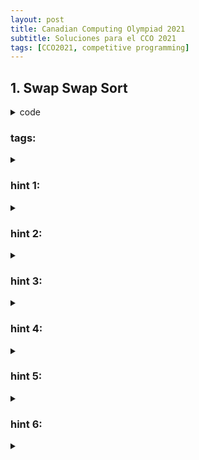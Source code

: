 ```yaml
---
layout: post
title: Canadian Computing Olympiad 2021
subtitle: Soluciones para el CCO 2021
tags: [CCO2021, competitive programming]
---
```


<h2 class="color-blue">1. Swap Swap Sort</h2>

<details>
<summary> code </summary>

{% highlight cpp %}

#include <bits/stdc++.h>
using namespace std;

const int maxn = 1e5 + 10;
int a[maxn], qu[maxn * 10];
int p[maxn], sz[maxn];
int fr[maxn];
using ll = long long;
vector<pair<int, ll>> asg[maxn];

int ft[maxn];
void update(int x, int v) {
    while (x < maxn) {
        ft[x] += v;
        x += x&-x;
    }
}

int query(int x) {
    int ans = 0;
    while (x > 0) {
        ans += ft[x];
        x -= x&-x;
    }
    return ans;
}

ll get(int a, int b) {
    int lo = 0, hi = (int)asg[a].size()-1;
    while (lo < hi) {
        int mid = (lo + hi + 1) / 2;
        if (asg[a][mid].first <= b) lo = mid;
        else hi = mid-1;
    }
    if (!asg[a].empty() && asg[a][lo].first == b) return asg[a][lo].second;
    return sz[a]*1ll*sz[b] - get(b, a);
}

int main() {
    int n, k, q;
    scanf("%d%d%d", &n, &k, &q);
    for (int i = 1; i <= n; ++i) {
        scanf("%d", a+i);
        sz[a[i]] += 1;
    }
    for (int i = 0; i < q; ++i) {
        scanf("%d", qu+i);
    }
    iota(p, p+k+1, 0);
    for (int i = 0; i < q; ++i) {
        int& a = p[qu[i]];
        int& b = p[qu[i] + 1];
        swap(a, b);
        if (sz[a] < sz[b]) asg[a].push_back({b, 0ll});
        else asg[b].push_back({a, 0ll});
    }
    for (int i = 1; i < maxn; ++i) {
        sort(asg[i].begin(), asg[i].end());
        asg[i].resize(unique(asg[i].begin(), asg[i].end()) - asg[i].begin());
    }
    for (int i = 1; i <= n; ++i) {
        for (auto& e : asg[a[i]]) {
            e.second += fr[e.first];
        }       
        fr[a[i]] += 1;
    }
    ll inv = 0;
    for (int i = 1; i <= n; ++i) {
        update(a[i], 1);
        inv += i - query(a[i]);
    }
    iota(p, p+k+1, 0);
    for (int i = 0; i < q; ++i) {
        int& a = p[qu[i]];
        int& b = p[qu[i] + 1];
        inv += 2 * get(b, a) - sz[a]*1ll*sz[b];
        printf("%lld\n", inv);
        swap(a, b);
    }
    return 0;
}
{% endhighlight %}

</details>


### tags:

<details>
<summary>  </summary>
permutations, sqrt-trick, offline, BIT, binary-search
</details>

### hint 1:

<details>
<summary>  </summary>
La respuesta es el número de inversiones. Inicialmente
podemos calcularla $O(n \log k)$ usando BIT.
</details>

### hint 2:

<details>
<summary> </summary>
Si $a$ es una permutación, al hacer un swap solo aumentamos o reducimos
las inversiones en 1. Actualizar este valor es sencillo y solo hará
falta saber cuál de los dos elementos esté a la izquierda del otro en
un inicio.
</details>

### hint 3:

<details>
<summary>  </summary>
Al hacer un swap, si hemos podido mantener la respuesta hasta este momento,
la cantidad de inversiones solo se ve alterada por los elementos con 
igual valor a los intercambiados.
</details>

### hint 4:

<details>
<summary>  </summary>
Si denotamos $f(x, y)$ como la cantidad de inversiones en el array $a$, 
eliminando todos los elementos distintos de $x$ o $y$ y reemplazando
los $x$ por 1 y los $y$ por 2. El cambio en la respuesta es:

$$ N p_i \times N p_{i+1} - 2 f(p_i, p_{i+1})$$

Donde $N x$ indica la cantidad de elementos iguales a $x$ en $a$.

</details>

### hint 5:

<details>
<summary>  </summary>
Notemos que podemos aplicar el <a href="https://youtu.be/VGq6w9TlJBY?t=4408"> sqrt-trick </a> 
para calcular $f$ en los $q$ pares que necesitamos consultar y guardarlos para
ser hallados en $O(\log n)$. Notemos además, que $f(x, y) + f(y, x) = N x \times N y$. 
</details>

### hint 6:

<details>
<summary>  </summary>
Si los calculamos de forma usual y buscamos cuantos elementos estan en menor 
posición en el conjunto grande por cada elemento en el conjunto pequeño, tendremos
un factor logarítmico que nos malogrará la complejidad. Sin embargo, si el cálculo
lo hacemos en un algoritmo offline, recorriendo los índices en orden ascendente,
vemos que no necesitamos hacer una busqueda binaria para calcular dichos valores ya
que podemos guardarlo en array que lleve las cuentas. Nuestra complejidad final
es $O(n \sqrt q + q \log n + n \log k)$.
</details>